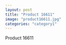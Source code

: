 ```yaml
---
layout: post
title: "Product 16611"
image: "product16611.jpg"
categories: "category1"
---
```

Product 16611
